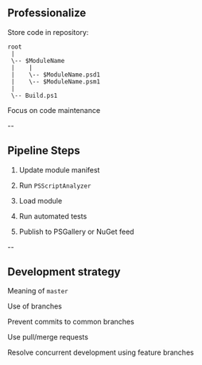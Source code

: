 ## Professionalize

<div><i class="fas fa-cogs fa-10x"></i></div> <!-- .element: style="position: absolute; z-index: -1; width: 100%; text-align: center; -webkit-filter: opacity(.5); filter: opacity(.25);" -->

Store code in repository:

```
root
 |
 \-- $ModuleName
 |    |
 |    \-- $ModuleName.psd1
 |    \-- $ModuleName.psm1
 |
 \-- Build.ps1
```

Focus on code maintenance

--

## Pipeline Steps

<div><i class="fas fa-forward fa-10x"></i></div> <!-- .element: style="position: absolute; z-index: -1; width: 100%; text-align: center; -webkit-filter: opacity(.5); filter: opacity(.25);" -->

1. Update module manifest

1. Run `PSScriptAnalyzer`

1. Load module

1. Run automated tests

1. Publish to PSGallery or NuGet feed

--

## Development strategy

<div><i class="fas fa-code-branch fa-10x"></i></div> <!-- .element: style="position: absolute; z-index: -1; width: 100%; text-align: center; -webkit-filter: opacity(.5); filter: opacity(.25);" -->

Meaning of `master`

Use of branches

Prevent commits to common branches

Use pull/merge requests

Resolve concurrent development using feature branches